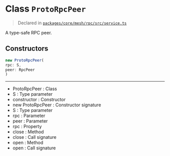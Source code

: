 # Class `ProtoRpcPeer`
> Declared in [`packages/core/mesh/rpc/src/service.ts`](https://github.com/dxos/protocols/blob/main/packages/core/mesh/rpc/src/service.ts#L19)

A type-safe RPC peer.

## Constructors
```ts
new ProtoRpcPeer(
rpc: S,
peer: RpcPeer
)
```

---
- ProtoRpcPeer : Class
- S : Type parameter
- constructor : Constructor
- new ProtoRpcPeer : Constructor signature
- S : Type parameter
- rpc : Parameter
- peer : Parameter
- rpc : Property
- close : Method
- close : Call signature
- open : Method
- open : Call signature
